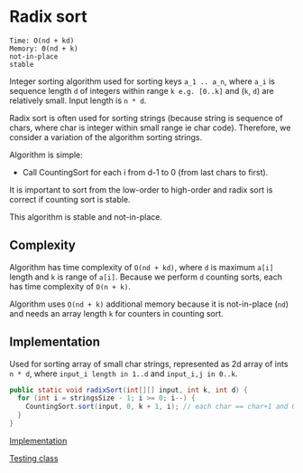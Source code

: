 # Radix sort
```
Time: O(nd + kd)
Memory: Θ(nd + k)
not-in-place
stable
```
Integer sorting algorithm used for sorting keys `a_1 .. a_n`, where `a_i` is sequence length `d` of integers within range `k e.g. [0..k]` and (`k`, `d`) are relatively small.
Input length is `n * d`.

Radix sort is often used for sorting strings (because string is sequence of chars, where char is integer within small range ie char code). Therefore, we consider a variation of the algorithm sorting strings.

Algorithm is simple:
* Call CountingSort for each i from d-1 to 0 (from last chars to first).

It is important to sort from the low-order to high-order and radix sort is correct if counting sort is stable.

This algorithm is stable and not-in-place.

## Complexity
Algorithm has time complexity of `O(nd + kd)`, where `d` is maximum `a[i]` length and `k` is range of `a[i]`. Because we perform `d` counting sorts, each has time complexity of `O(n + k)`.

Algorithm uses `O(nd + k)` additional memory because it is not-in-place (`nd`) and needs an array length `k` for counters in counting sort.

## Implementation
Used for sorting array of small char strings, represented as 2d array of ints `n * d`, where `input_i length in 1..d` and `input_i,j in 0..k`.
```java
public static void radixSort(int[][] input, int k, int d) {
  for (int i = stringsSize - 1; i >= 0; i--) {
    CountingSort.sort(input, 0, k + 1, i); // each char == char+1 and 0 == empty
  }
}
```

[Implementation](/src/sorting/RadixSort.java)

[Testing class](/test/sorting/RadixSortTest.java)
